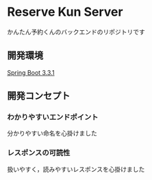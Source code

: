 # Reserve Kun Server

かんたん予約くんのバックエンドのリポジトリです

## 開発環境

[Spring Boot 3.3.1](https://spring.io/)


## 開発コンセプト

### わかりやすいエンドポイント

分かりやすい命名を心掛けました

### レスポンスの可読性

扱いやすく，読みやすいレスポンスを心掛けました

